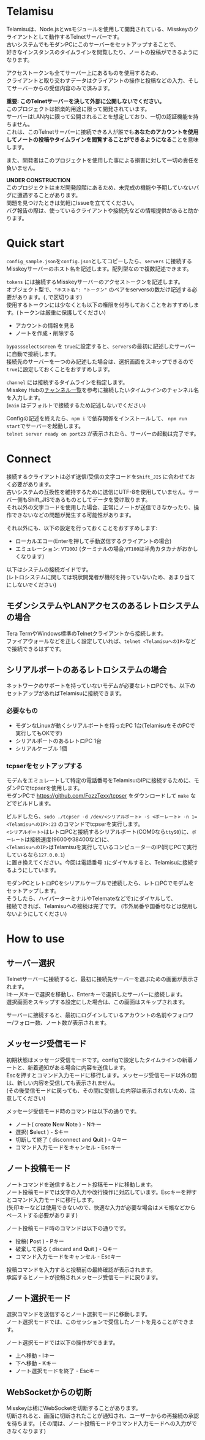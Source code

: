 # Telamisu
Telamisuは、Node.jsとwsモジュールを使用して開発されている、Misskeyのクライアントとして動作するTelnetサーバーです。   
古いシステムでもモダンPCにこのサーバーをセットアップすることで、   
好きなインスタンスのタイムラインを閲覧したり、ノートの投稿ができるようになります。   

アクセストークンも全てサーバー上にあるものを使用するため、   
クライアントと取り交わすデータはクライアントの操作と投稿などの入力、そしてサーバーからの受信内容のみで済みます。

**重要: このTelnetサーバーを決して外部に公開しないでください。**   
このプロジェクトは娯楽的用途に限って開発されています。   
サーバーはLAN内に限って公開されることを想定しており、一切の認証機能を持ちません。   
これは、このTelnetサーバーに接続できる人が誰でも**あなたのアカウントを使用してノートの投稿やタイムラインを閲覧することができるようになる**ことを意味します。   

また、開発者はこのプロジェクトを使用した事による損害に対して一切の責任を負いません。   

**UNDER CONSTRUCTION**   
このプロジェクトはまだ開発段階にあるため、未完成の機能や予期していないバグに遭遇することがあります。   
問題を見つけたときは気軽にIssueを立ててください。   
バグ報告の際は、使っているクライアントや接続先などの情報提供があると助かります。

# Quick start
`config_sample.json`を`config.json`としてコピーしたら、`servers` に接続するMisskeyサーバーのホスト名を記述します。配列型なので複数記述できます。   

`tokens` には接続するMisskeyサーバーのアクセストークンを記述します。   
オブジェクト型で、`"ホスト名": "トークン"` のペアをserversの数だけ記述する必要があります。(`,`で区切ります)   
使用するトークンには少なくとも以下の権限を付与しておくことをおすすめします。(トークンは厳重に保護してください)   
- アカウントの情報を見る
- ノートを作成・削除する

`bypassselectscreen` を `true`に設定すると、`servers`の最初に記述したサーバーに自動で接続します。   
接続先のサーバーを一つのみ記述した場合は、選択画面をスキップできるので`true`に設定しておくことをおすすめします。   

`channel` には接続するタイムラインを指定します。   
Misskey Hubの[チャンネル一覧](https://misskey-hub.net/docs/api/streaming/channel/)を参考に接続したいタイムラインのチャンネル名を入力します。   
(`main` はデフォルトで接続するため記述しないでください)   

Configの記述を終えたら、`npm i` で依存関係をインストールして、
`npm run start`でサーバーを起動します。   
`telnet server ready on port23` が表示されたら、サーバーの起動は完了です。

# Connect
接続するクライアントは必ず送信/受信の文字コードを`Shift_JIS` に合わせておく必要があります。   
古いシステムの互換性を維持するために送信にUTF-8を使用していません。サーバー側もShift_JISであるものとしてデータを受け取ります。   
それ以外の文字コードを使用した場合、正常にノートが送信できなかったり、操作できないなどの問題が発生する可能性があります。   

それ以外にも、以下の設定を行っておくことをおすすめします:
- ローカルエコー(Enterを押して手動送信するクライアントの場合)
- エミュレーション: `VT100J` (ターミナルの場合,`VT100`は半角カタカナがおかしくなります)

以下はシステムの接続ガイドです。   
(レトロシステムに関しては現状開発者が機材を持っていないため、あまり当てにしないでください)

## モダンシステムやLANアクセスのあるレトロシステムの場合
Tera TermやWindows標準のTelnetクライアントから接続します。   
ファイアウォールなどを正しく設定していれば、`telnet <TelamisuへのIP>`などで接続できるはずです。   

## シリアルポートのあるレトロシステムの場合
ネットワークのサポートを持っていないモデムが必要なレトロPCでも、以下のセットアップがあればTelamisuに接続できます。   

### 必要なもの
- モダンなLinuxが動くシリアルポートを持ったPC 1台(TelamisuをそのPCで実行してもOKです)
- シリアルポートのあるレトロPC 1台
- シリアルケーブル 1個

### tcpserをセットアップする
モデムをエミュレートして特定の電話番号をTelamisuのIPに接続するために、モダンPCでtcpserを使用します。   
モダンPCで https://github.com/FozzTexx/tcpser をダウンロードして `make` などでビルドします。   

ビルドしたら、`sudo ./tcpser -d /dev/<シリアルポート> -s <ボーレート> -n 1=<TelamisuへのIP>:23` のコマンドでtcpserを実行します。   
`<シリアルポート>`はレトロPCと接続するシリアルポート(COM0なら`ttyS0`)に、`ボーレート`は接続速度(9600や38400など)に、   
`<TelamisuへのIP>`はTelamisuを実行しているコンピューターのIP(同じPCで実行しているなら`127.0.0.1`)   
に置き換えてください。今回は電話番号 `1`にダイヤルすると、Telamisuに接続するようにしています。   

モダンPCとレトロPCをシリアルケーブルで接続したら、レトロPCでモデムをセットアップします。   
そうしたら、ハイパーターミナルやTelemateなどで`1`にダイヤルして、   
接続できれば、Telamisuへの接続は完了です。
(市外局番や国番号などは使用しないようにしてください)

# How to use
## サーバー選択
Telnetサーバーに接続すると、最初に接続先サーバーを選ぶための画面が表示されます。   
Iキー,Kキーで選択を移動し、Enterキーで選択したサーバーに接続します。   
選択画面をスキップする設定にした場合は、この画面はスキップされます。   

サーバーに接続すると、最初にログインしているアカウントの名前やフォロワー/フォロー数、ノート数が表示されます。
## メッセージ受信モード
初期状態はメッセージ受信モードです。configで設定したタイムラインの新着ノートと、新着通知がある場合に内容を送信します。   
Escを押すとコマンド入力モードに移行します。メッセージ受信モード以外の間は、新しい内容を受信しても表示されません。   
(その後受信モードに戻っても、その間に受信した内容は表示されないため、注意してください)   

メッセージ受信モード時のコマンドは以下の通りです。
- ノート( create **N**ew **N**ote ) - Nキー
- 選択( **S**elect ) - Sキー
- 切断して終了 ( disconnect and **Q**uit ) - Qキー
- コマンド入力モードをキャンセル - Escキー
## ノート投稿モード
ノートコマンドを送信するとノート投稿モードに移動します。   
ノート投稿モードでは文字の入力や改行操作に対応しています。Escキーを押すとコマンド入力モードに移行します。   
(矢印キーなどは使用できないので、快適な入力が必要な場合はメモ帳などからペーストする必要があります)   

ノート投稿モード時のコマンドは以下の通りです。
- 投稿( **P**ost ) - Pキー
- 破棄して戻る ( discard and **Q**uit ) - Qキー
- コマンド入力モードをキャンセル - Escキー

投稿コマンドを入力すると投稿前の最終確認が表示されます。   
承諾するとノートが投稿されメッセージ受信モードに戻ります。
## ノート選択モード
選択コマンドを送信するとノート選択モードに移動します。   
ノート選択モードでは、このセッションで受信したノートを見ることができます。   

ノート選択モードでは以下の操作ができます。
- 上へ移動 - Iキー
- 下へ移動 - Kキー
- ノート選択モードを終了 - Escキー
## WebSocketからの切断
Misskeyは稀にWebSocketを切断することがあります。   
切断されると、画面に切断されたことが通知され、ユーザーからの再接続の承認を待ちます。
(その間は、ノート投稿モードやコマンド入力モードへの入力ができなくなります)